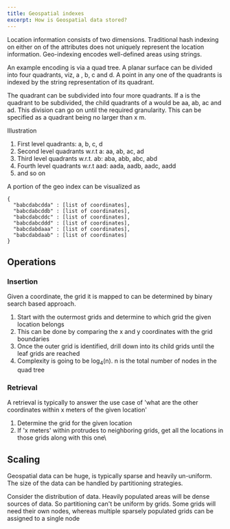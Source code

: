 ```yaml
---
title: Geospatial indexes
excerpt: How is Geospatial data stored?
---
```


Location information consists of two dimensions. 
Traditional hash indexing on either on of the attributes does not uniquely represent the location information.
Geo-indexing encodes well-defined areas using strings.

An example encoding is via a quad tree. 
A planar surface can be divided into four quadrants, viz,  a , b, c and d.
A point in any one of the quadrants is indexed by the string representation of its quadrant.

The quadrant can be subdivided into four more quadrants. 
If a is the quadrant to be subdivided, the child quadrants of a would be aa, ab, ac and ad.
This division can go on until the required granularity. 
This can be specified as a quadrant being no larger than x m.

Illustration
1. First level quadrants: a, b, c, d
2. Second level quadrants w.r.t a: aa, ab, ac, ad
3. Third level quadrants w.r.t. ab: aba, abb, abc, abd
4. Fourth level quadrants w.r.t aad: aada, aadb, aadc, aadd
5. and so on

A portion of the geo index can be visualized as 
```
{
  "babcdabcdda" : [list of coordinates],
  "babcdabcddb" : [list of coordinates],
  "babcdabcddc" : [list of coordinates],
  "babcdabcddd" : [list of coordinates],
  "babcdabdaaa" : [list of coordinates],
  "babcdabdaab" : [list of coordinates]
}
```
## Operations
### Insertion
Given a coordinate, the grid it is mapped to can be determined by binary search based approach.
1. Start with the outermost grids and determine to which grid the given location belongs
2. This can be done by comparing the x and y coordinates with the grid boundaries
3. Once the outer grid is identified, drill down into its child grids until the leaf grids are reached
4. Complexity is going to be log<sub>4</sub>(n). n is the total number of nodes in the quad tree

### Retrieval 
A retrieval is typically to answer the use case of 'what are the other coordinates within x meters of the given location'
1. Determine the grid for the given location
2. If 'x meters' within protrudes to neighboring grids, get all the locations in those grids along with this one\

## Scaling
Geospatial data can be huge, is typically sparse and heavily un-uniform.
The size of the data can be handled by partitioning strategies. 

Consider the distribution of data. 
Heavily populated areas will be dense sources of data.
So partitioning can't be uniform by grids. 
Some grids will need their own nodes, whereas multiple sparsely populated grids can be assigned to a single node